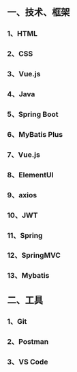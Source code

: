 ## 一、技术、框架

### 1、HTML

### 2、CSS

### 3、Vue.js

### 4、Java

### 5、Spring Boot

### 6、MyBatis Plus

### 7、Vue.js

### 8、ElementUI

### 9、axios

### 10、JWT

### 11、Spring

### 12、SpringMVC

### 13、Mybatis



## 二、工具

### 1、Git



### 2、Postman



### 3、VS Code